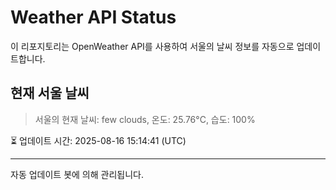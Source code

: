 
# Weather API Status

이 리포지토리는 OpenWeather API를 사용하여 서울의 날씨 정보를 자동으로 업데이트합니다.

## 현재 서울 날씨
> 서울의 현재 날씨: few clouds, 온도: 25.76°C, 습도: 100%

⏳ 업데이트 시간: 2025-08-16 15:14:41 (UTC)

---
자동 업데이트 봇에 의해 관리됩니다.
